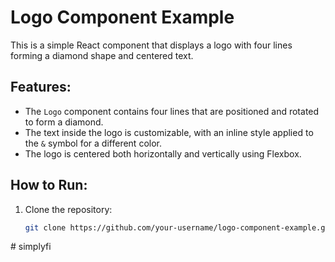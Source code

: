 # Logo Component Example

This is a simple React component that displays a logo with four lines forming a diamond shape and centered text.

## Features:
- The `Logo` component contains four lines that are positioned and rotated to form a diamond.
- The text inside the logo is customizable, with an inline style applied to the `&` symbol for a different color.
- The logo is centered both horizontally and vertically using Flexbox.

## How to Run:
1. Clone the repository:
   ```bash
   git clone https://github.com/your-username/logo-component-example.git
#   s i m p l y f i  
 